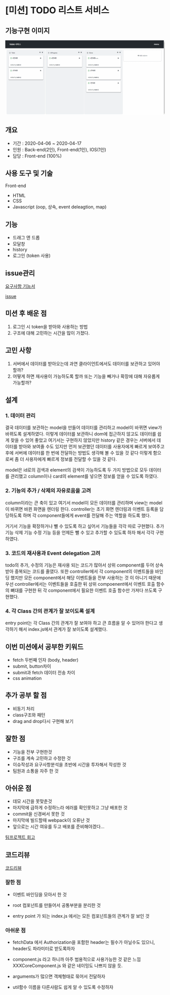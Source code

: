 # [미션] TODO 리스트 서비스

## 기능구현 이미지

![데모이미지](./image/todo.gif)

## 개요

- 기간 : 2020-04-06 ~ 2020-04-17
- 인원 : Back-end(2인), Front-end(1인), IOS(1인)
- 담당 : Front-end (100%)

## 사용 도구 및 기술

Front-end

- HTML
- CSS
- Javascript (oop, 상속, event deleagtion, map)

## 기능

- 드래그 앤 드롭
- 모달창
- history
- 로그인 (token 사용)

## issue관리

[요구사항 기능서](https://docs.google.com/spreadsheets/d/1eD8tuBxiQHYOtk7LWXB2ekjnvItjdt4UWi5ZC3x2kgk/edit#gid=0)

[issue](https://github.com/codesquad-member-2020/todo-12/issues?page=2&q=is%3Aissue+sort%3Aupdated-desc+is%3Aclosed)

## 미션 후 배운 점

1. 로그인 시 token을 받아와 사용하는 방법
2. 구조에 대해 고민하는 시간을 많이 가졌다.

## 고민 사항

1. 서버에서 데이터를 받아오는데 과연 클라이언트에서도 데이터를 보관하고 있어야 할까?
2. 어떻게 하면 재사용이 가능하도록 할까
   또는 기능을 빼거나 확장에 대해 자유롭게 가능할까?

## 설계

### 1. 데이터 관리

결국 데이터를 보관하는 model을 만들어 데이터를 관리하고 model이 바뀌면 view가 바뀌도록 설계하였다. 이렇게 데이터를 보관하니 dom에 접근하지 않고도 데이터를 쉽게 찾을 수 있어 좋았고 여기서는 구현하지 않았지만 history 같은 경우는 서버에서 데이터를 받아와 보여줄 수도 있지만 먼저 보관했던 데이터를 사용자에게 빠르게 보여주고 후에 서버에 데이터를 한 번에 전달하는 방법도 생각해 볼 수 있을 것 같다 이렇게 함으로써 좀 더 사용자에게 빠르게 정보를 전달할 수 있을 것 같다.

model은 id로의 검색과 element의 검색이 가능하도록 두 가지 방법으로 모두 데이터를 관리했고 column이나 card의 element를 넣으면 정보를 얻을 수 있도록 하였다.

### 2. 기능의 추가 / 삭제의 자유로움을 고려

column이라는 큰 축이 있고 여기서 model이 모든 데이터를 관리하며 view는 model이 바뀌면 바뀐 화면을 렌더링 한다. controller는 초기 화면 렌더링과 이벤트 등록을 담당하도록 하며 각 component들에게 event를 전달해 주는 역할을 하도록 했다.

거기서 기능을 확장하거나 뺄 수 있도록 하고 싶어서 기능들을 각각 따로 구현했다. 추가 기능 삭제 기능 수정 기능 등을 언제든 뺄 수 있고 추가할 수 있도록 하자 해서 각각 구현하였다.

### 3. 코드의 재사용과 Event delegation 고려

todo의 추가, 수정의 기능은 재사용 되는 코드가 많아서 상위 component를 두어 상속받아 중복되는 코드를 줄였다. 또한 controller에서 각 component의 이벤트들을 바인딩 했지만 모든 component에서 해당 이벤트들을 전부 사용하는 것 이 아니기 때문에 우선 controller에서는 이벤트들을 호출한 뒤 상위 compoenent에서 이벤트 호출 함수의 뼈대를 구현한 뒤 각 component에서 필요한 이벤트 호출 함수만 가져다 쓰도록 구현했다.

### 4. 각 Class 간의 관계가 잘 보이도록 설계

entry point는 각 Class 간의 관계가 잘 보여야 하고 큰 흐름을 알 수 있어야 한다고 생각하기 해서 index.js에서 관계가 잘 보이도록 설계했다.

## 이번 미션에서 공부한 키워드

- fetch 두번째 인자 (body, header)
- submit, button차이
- submit과 fetch 데이터 전송 차이
- css animation

## 추가 공부 할 점

- 비동기 처리
- class구조와 패턴
- drag and drop다시 구현해 보기

## 잘한 점

- 기능을 전부 구현한것
- 구조를 계속 고민하고 수정한 것
- 이슈작성과 요구사항분석을 초반에 시간을 투자해서 작성한 것
- 팀원과 소통을 자주 한 것

## 아쉬운 점

- 데모 시간을 못맞춘것
- 마지막에 급하게 수정하느라 에러를 확인못하고 그냥 배포한 것
- commit을 신경써서 못한 것
- 마지막에 빌드할때 webpack이 오류난 것
- 앞으로는 시간 여유를 두고 배포를 준비해야겠다...

[팀프로젝트 회고](https://docs.google.com/spreadsheets/d/1fJFNi1TQ0JLXc9f8Ty3dngoTvGK8dPKeVfhXwNd2_8k/edit#gid=1950847730)

## 코드리뷰

[코드리뷰](https://github.com/codesquad-member-2020/todo-12/pull/75)

### 잘한 점

- 이벤트 바인딩을 모아서 한 것

- root 컴포넌트를 만들어서 공통부분을 분리한 것

- entry point 가 되는 index.js 에서는 모든 컴포넌트들의 관계가 잘 보인 것

### 아쉬운 점

- fetchData 에서 Authorization을 포함한 header는 필수가 아닐수도 있으니,
  header도 파라미터로 받도록하자

- component.js 라고 하니까 아주 범용적으로 사용가능한 것 같은 느낌
  XXXCoreComponent.js 와 같은 네이밍도 나쁘지 않을 듯.

- arguments가 많으면 객체형태로 묶어서 전달하자

- util함수 이름을 다른사람도 쉽게 알 수 있도록 수정하자
